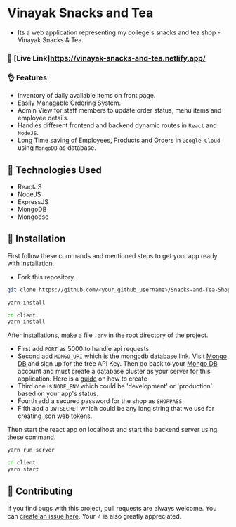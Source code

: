 # Vinayak Snacks and Tea

* Its a web application representing my college's snacks and tea shop - Vinayak Snacks & Tea.

### 👀 [Live Link]https://vinayak-snacks-and-tea.netlify.app/

### 👌 Features
*  Inventory of daily available items on front page.
*  Easily Managable Ordering System.
*  Admin View for staff members to update order status, menu items and employee details.
*  Handles different frontend and backend dynamic routes in `React` and `NodeJS`.
*  Long Time saving of Employees, Products and Orders in `Google Cloud` using `MongoDB` as database.

## :rocket: Technologies Used

* ReactJS
* NodeJS
* ExpressJS
* MongoDB
* Mongoose

## 🧰 Installation

First follow these commands and mentioned steps to get your app ready with installation.

* Fork this repository.

```bash
git clone https://github.com/<your_github_username>/Snacks-and-Tea-Shop.git
```

```bash
yarn install 
```

```bash
cd client
yarn install 
```

After installations, make a file `.env` in the root directory of the project. 
* First add `PORT` as 5000 to handle api requests. 
* Second add `MONGO_URI` which is the mongodb database link.
Visit [Mongo DB](https://www.mongodb.com/) and sign up for the free API Key. Then go back to your [Mongo DB](https://www.mongodb.com/) account and must create a database cluster as your server for this application. Here is a [guide](https://docs.mongodb.com/manual/tutorial/atlas-free-tier-setup/) on how to create
* Third one is `NODE_ENV` which could be 'development' or 'production' based on your app's status.
* Fourth add a secured password for the shop as `SHOPPASS`
* Fifth add a `JWTSECRET` which could be any long string that we use for creating json web tokens.

Then start the react app on localhost and start the backend server using these command.

```bash
yarn run server
```

```bash
cd client
yarn start 
```

##  🎇 Contributing

If you find bugs with this project, pull requests are always welcome. You can [create an issue here](https://github.com/ShwetKhatri2001/Snacks-and-Tea-Shop/issues/new).
Your :star: is also greatly appreciated.


